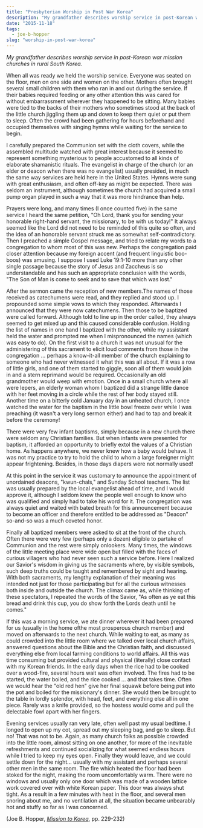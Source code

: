```yaml
---
title: "Presbyterian Worship in Post War Korea"
description: "My grandfather describes worship service in post-Korean war mission churches in rural South Korea."
date: "2015-11-18"
tags:
  - joe-b-hopper
slug: "worship-in-post-war-korea"
---
```


_My grandfather describes worship service in post-Korean war mission churches in rural South Korea._

When all was ready we held the worship service. Everyone was seated on the floor, men on one side and women on the other. Mothers often brought several small children with them who ran in and out during the service. If their babies required feeding or any other attention this was cared for without embarrassment wherever they happened to be sitting. Many babies were tied to the backs of their mothers who sometimes stood at the back of the little church jiggling them up and down to keep them quiet or put them to sleep. Often the crowd had been gathering for hours beforehand and occupied themselves with singing hymns while waiting for the service to begin.

I carefully prepared the Communion set with the cloth covers, while the assembled multitude watched with great interest because it seemed to represent something mysterious to people accustomed to all kinds of elaborate shamanistic rituals. The evangelist in charge of the church (or an elder or deacon when there was no evangelist) usually presided, in much the same way services are held here in the United States. Hymns were sung with great enthusiasm, and often off-key as might be expected. There was seldom an instrument, although sometimes the church had acquired a small pump organ played in such a way that it was more hindrance than help.

Prayers were long, and many times (I once counted five) in the same service I heard the same petition, "Oh Lord, thank you for sending your honorable right-hand servant, the missionary, to be with us today!" It always seemed like the Lord did not need to be reminded of this quite so often, and the idea of an honorable servant struck me as somewhat self-contradictory. Then I preached a simple Gospel message, and tried to relate my words to a congregation to whom most of this was new. Perhaps the congregation paid closer attention because my foreign accent (and frequent linguistic boo- boos) was amusing. I suppose I used Luke 19:1-10 more than any other single passage because the story of Jesus and Zaccheus is so understandable and has such an appropriate conclusion with the words, "The Son of Man is come to seek and to save that which was lost."

After the sermon came the reception of new members.The names of those received as catechumens were read, and they replied and stood up. I propounded some simple vows to which they responded. Afterwards I announced that they were now catechumens. Then those to be baptized were called forward. Although told to line up in the order called, they always seemed to get mixed up and this caused considerable confusion. Holding the list of names in one hand I baptized with the other, while my assistant held the water and prompted me when I mispronounced the names (which was easy to do). On the first visit to a church it was not unusual for the administering of this sacrament to elicit loud comments from those in the congregation ... perhaps a know-it-all member of the church explaining to someone who had never witnessed it what this was all about. If it was a row of little girls, and one of them started to giggle, soon all of them would join in and a stern reprimand would be required. Occasionally an old grandmother would weep with emotion. Once in a small church where all were lepers, an elderly woman whom I baptized did a strange little dance with her feet moving in a circle while the rest of her body stayed still. Another time on a bitterly cold January day in an unheated church, I once watched the water for the baptism in the little bowl freeze over while I was preaching (it wasn't a very long sermon either) and had to tap and break it before the ceremony!

There were very few infant baptisms, simply because in a new church there were seldom any Christian families. But when infants were presented for baptism, it afforded an opportunity to briefly extol the values of a Christian home. As happens anywhere, we never knew how a baby would behave. It was not my practice to try to hold the child to whom a large foreigner might appear frightening. Besides, in those days diapers were not normally used!

At this point in the service it was customary to announce the appointment of unordained deacons, "kwun-chals," and Sunday School teachers. The list was usually prepared by the local evangelist ahead of time, and I would approve it, although I seldom knew the people well enough to know who was qualified and simply had to take his word for it. The congregation was always quiet and waited with bated breath for this announcement because to become an officer and therefore entitled to be addressed as "Deacon" so-and-so was a much coveted honor.

Finally all baptized members were asked to sit at the front of the church. Often there were very few (perhaps only a dozen) eligible to partake of Communion and the rest were simply onlookers. Many times, the windows of the little meeting place were wide open but filled with the faces of curious villagers who had never seen such a service before. Here I realized our Savior's wisdom in giving us the sacraments where, by visible symbols, such deep truths could be taught and remembered by sight and hearing. With both sacraments, my lengthy explanation of their meaning was intended not just for those participating but for all the curious witnesses both inside and outside the church. The climax came as, while thinking of these spectators, I repeated the words of the Savior, "As often as ye eat this bread and drink this cup, you do show forth the Lords death until he comes."


If this was a morning service, we ate dinner wherever it had been prepared for us (usually in the home ofthe most prosperous church member) and moved on afterwards to the next church. While waiting to eat, as many as could crowded into the little room where we talked over local church affairs, answered questions about the Bible and the Christian faith, and discussed everything else from local farming conditions to world affairs. All this was time consuming but provided cultural and physical (literally) close contact with my Korean friends. In the early days when the rice had to be cooked over a wood-fire, several hours wait was often involved. The fires had to be started, the water boiled, and the rice cooked ... and that takes time. Often we would hear the "old red hen" give her final squawk before being put into the pot and boiled for the missionary's dinner. She would then be brought to the table in lordly splendor, with head, feet, and everything else all in one piece. Rarely was a knife provided, so the hostess would come and pull the delectable fowl apart with her fingers.

Evening services usually ran very late, often well past my usual bedtime. I longed to open up my cot, spread out my sleeping bag, and go to sleep. But no! That was not to be. Again, as many church folks as possible crowded into the little room, almost sitting on one another, for more of the inevitable refreshments and continued socializing for what seemed endless hours while I tried to keep my eyes open. Finally they would leave, and we could settle down for the night... usually with my assistant and perhaps several other men in the same room. The fire which heated the floor had been stoked for the night, making the room uncomfortably warm. There were no windows and usually only one door which was made of a wooden lattice work covered over with white Korean paper. This door was always shut tight. As a result in a few minutes with heat in the floor, and several men snoring about me, and no ventilation at all, the situation became unbearably hot and stuffy so far as I was concerned.

(Joe B. Hopper, _[Mission to Korea](http://joseph-hopper.com/#mission-to-korea)_, pp. 229-232)